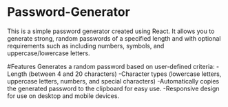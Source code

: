 # Password-Generator

This is a simple password generator created using React. It allows you to generate strong, random passwords of a specified length and with optional requirements such as including numbers, symbols, and uppercase/lowercase letters.

#Features
Generates a random password based on user-defined criteria:
 -Length (between 4 and 20 characters)
 -Character types (lowercase letters, uppercase letters, numbers, and special characters)
 -Automatically copies the generated password to the clipboard for easy use.
 -Responsive design for use on desktop and mobile devices.
